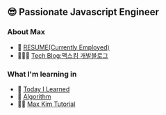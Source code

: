 ## 😎 Passionate Javascript Engineer

### About Max

- 👔 [RESUME(Currently Employed)](https://github.com/MaxKim-J/RESUME)
- 👨🏻‍🔧 [Tech Blog:맥스킴 개발블로그](https://maxkim-j.github.io/)

### What I'm learning in

- 🧐 [Today I Learned](https://github.com/MaxKim-J/TIL)
- 🧮 [Algorithm](https://github.com/MaxKim-J/Algo)
- 🏃🏻 [Max Kim Tutorial](https://github.com/max-kim-tutorial)

<!--
**MaxKim-J/MaxKim-J** is a ✨ _special_ ✨ repository because its `README.md` (this file) appears on your GitHub profile.

Here are some ideas to get you started:

- 🔭 I’m currently working on ...
- 🌱 I’m currently learning ...
- 👯 I’m looking to collaborate on ...
- 🤔 I’m looking for help with ...
- 💬 Ask me about ...
- 📫 How to reach me: ...
- 😄 Pronouns: ...
- ⚡ Fun fact: ...
-->
